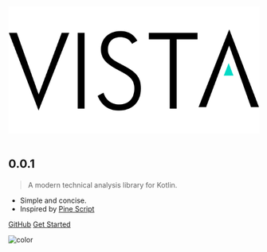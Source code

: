 <!-- _coverpage.md -->

![logo](_media/logo.svg)

# <small>0.0.1</small>

> A modern technical analysis library for Kotlin.

- Simple and concise.
- Inspired by [Pine Script](https://www.tradingview.com/pine-script-docs/en/v4/Introduction.html)

[GitHub](https://github.com/bulltimate/vista)
[Get Started](README)

<!-- background color -->

![color](#ffffff)